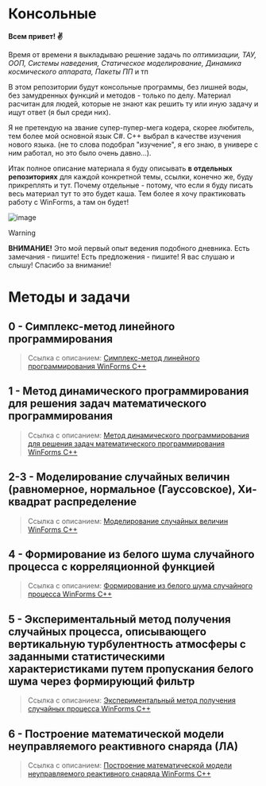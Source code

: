 # Консольные

**Всем привет! ✌**

Время от времени я выкладываю решение задачь по _оптимизации, ТАУ, ООП, Системы наведения, Статическое моделирование, Динамика космического аппарата, Пакеты ПП_ и тп

В этом репозитории будут консольные программы, без лишней воды, без замудренных функций и методов - только по делу. Материал расчитан для людей, которые не знают как решить ту или иную задачу и ищут ответ (я был среди них).

Я не претендую на звание супер-пупер-мега кодера, скорее любитель, тем более мой основной язык C#. C++ выбрал в качестве изучения нового языка. (не то слова подобрал "изучение", я его знаю, в универе с ним работал, но это было очень давно...).

Итак полное описание материала я буду описывать **в отдельных репозиториях** для каждой конкретной темы, ссылки, конечно же, буду прикреплять и тут.
Почему отдельные - потому, что если я буду писать весь материал тут то это будет каша. Тем более я хочу практиковать работу с WinForms, а там он будет!

![image](https://github.com/MyNameIsVoo/MyWorks_Cpp/assets/95473945/6b04de12-26b1-48e4-8390-fb95017f8aef)

> [!WARNING]
> **ВНИМАНИЕ!** Это мой первый опыт ведения подобного дневника. Есть замечания - пишите! Есть предложения - пишите! Я вас слушаю и слышу! Спасибо за внимание!

# Методы и задачи

## **0** - Симплекс-метод линейного программирования 
> Ссылка с описанием: [Симплекс-метод линейного программирования WinForms C++](https://github.com/MyNameIsVoo/SimplexLinearProgrammingMethod_WinForms_Cpp/tree/master)

## **1** - Метод динамического программирования для решения задач математического программирования 
> Ссылка с описанием: [Метод динамического программирования для решения задач математического программирования WinForms C++](https://github.com/MyNameIsVoo/DynamicProgrammingMethod_WinForms_Cpp)

## **2-3** - Моделирование случайных величин (равномерное, нормальное (Гауссовское), Хи-квадрат распределение
> Ссылка с описанием: [Моделирование случайных величин WinForms C++](https://github.com/MyNameIsVoo/UniformNormalDistribution_WinForms_Cpp/tree/master)

## **4** - Формирование из белого шума случайного процесса с корреляционной функцией
> Ссылка с описанием: [Формирование из белого шума случайного процесса WinForms C++](https://github.com/MyNameIsVoo/FormationOfRandomProcessFromWhiteNoise_WinForms_Cpp/tree/master)

## **5** - Экспериментальный метод получения случайных процесса, описывающего вертикальную турбулентность атмосферы с заданными статистическими характеристиками путем пропускания белого шума через формирующий фильтр
> Ссылка с описанием: [Экспериментальный метод получения случайных процесса WinForms C++](https://github.com/MyNameIsVoo/FormationOfRandomProcessFromWhiteNoise_WinForms_Cpp/blob/master/README.md#%D1%8D%D0%BA%D1%81%D0%BF%D0%B5%D1%80%D0%B8%D0%BC%D0%B5%D0%BD%D1%82%D0%B0%D0%BB%D1%8C%D0%BD%D1%8B%D0%B9-%D0%BC%D0%B5%D1%82%D0%BE%D0%B4-%D0%BF%D0%BE%D0%BB%D1%83%D1%87%D0%B5%D0%BD%D0%B8%D1%8F-%D1%81%D0%BB%D1%83%D1%87%D0%B0%D0%B9%D0%BD%D1%8B%D1%85-%D0%BF%D1%80%D0%BE%D1%86%D0%B5%D1%81%D1%81%D0%B0-%D0%BE%D0%BF%D0%B8%D1%81%D1%8B%D0%B2%D0%B0%D1%8E%D1%89%D0%B5%D0%B3%D0%BE-%D0%B2%D0%B5%D1%80%D1%82%D0%B8%D0%BA%D0%B0%D0%BB%D1%8C%D0%BD%D1%83%D1%8E-%D1%82%D1%83%D1%80%D0%B1%D1%83%D0%BB%D0%B5%D0%BD%D1%82%D0%BD%D0%BE%D1%81%D1%82%D1%8C-%D0%B0%D1%82%D0%BC%D0%BE%D1%81%D1%84%D0%B5%D1%80%D1%8B-%D1%81-%D0%B7%D0%B0%D0%B4%D0%B0%D0%BD%D0%BD%D1%8B%D0%BC%D0%B8-%D1%81%D1%82%D0%B0%D1%82%D0%B8%D1%81%D1%82%D0%B8%D1%87%D0%B5%D1%81%D0%BA%D0%B8%D0%BC%D0%B8-%D1%85%D0%B0%D1%80%D0%B0%D0%BA%D1%82%D0%B5%D1%80%D0%B8%D1%81%D1%82%D0%B8%D0%BA%D0%B0%D0%BC%D0%B8-%D0%BF%D1%83%D1%82%D0%B5%D0%BC-%D0%BF%D1%80%D0%BE%D0%BF%D1%83%D1%81%D0%BA%D0%B0%D0%BD%D0%B8%D1%8F-%D0%B1%D0%B5%D0%BB%D0%BE%D0%B3%D0%BE-%D1%88%D1%83%D0%BC%D0%B0-%D1%87%D0%B5%D1%80%D0%B5%D0%B7-%D1%84%D0%BE%D1%80%D0%BC%D0%B8%D1%80%D1%83%D1%8E%D1%89%D0%B8%D0%B9-%D1%84%D0%B8%D0%BB%D1%8C%D1%82%D1%80)

## **6** - Построение математической модели неуправляемого реактивного снаряда (ЛА)
> Ссылка с описанием: [Построение математической модели неуправляемого реактивного снаряда WinForms C++](https://github.com/MyNameIsVoo/MathematicalModelOfAnUnguidedRocket_WinForms_Cpp/tree/master)

